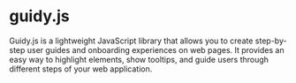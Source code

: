 # guidy.js
Guidy.js is a lightweight JavaScript library that allows you to create step-by-step user guides and onboarding experiences on web pages. It provides an easy way to highlight elements, show tooltips, and guide users through different steps of your web application.
